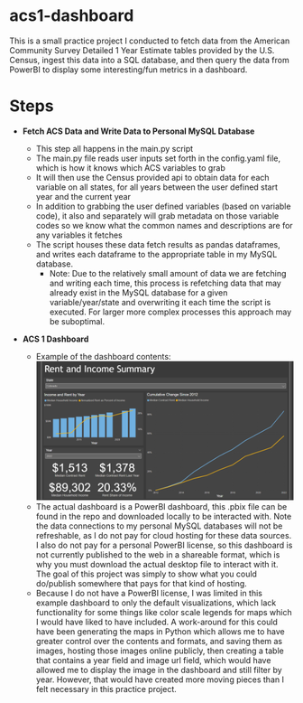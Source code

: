 
# acs1-dashboard
This is a small practice project I conducted to fetch data from the American Community Survey Detailed 1 Year Estimate tables provided by the U.S. Census, ingest this data into a SQL database, and then query the data from PowerBI to display some interesting/fun metrics in a dashboard.  

# Steps

 - **Fetch ACS Data and Write Data to Personal MySQL Database**
	 - This step all happens in the main.py script
	 - The main.py file reads user inputs set forth in the config.yaml file, which is  how it knows which ACS variables to grab
	 - It will then use the Census provided api to obtain data for each variable on all states, for all years between the user defined start year and the current year
	 - In addition to grabbing the user defined variables (based on variable code), it also and separately will grab metadata on those variable codes so we know what the common names and descriptions are for any variables it fetches
	 - The script houses these data fetch results as pandas dataframes, and writes each dataframe to the appropriate table in my MySQL database. 
		 - Note: Due to the relatively small amount of data we are fetching and writing each time, this process is refetching data that may already exist in the MySQL database for a given variable/year/state and overwriting it each time the script is executed. For larger more complex processes this approach may be suboptimal.

- **ACS 1 Dashboard**
	- Example of the dashboard contents:<br>
		 ![](assets/images/dashboard_example_screenshot.png) 
		 <br>
	- The actual dashboard is a PowerBI dashboard, this .pbix file can be found in the repo and downloaded locally to be interacted with. Note the data connections to my personal MySQL databases will not be refreshable, as I do not pay for cloud hosting for these data sources. I also do not pay for a personal PowerBI license, so this dashboard is not currently published to the web in a shareable format, which is why you must download the actual desktop file to interact with it. The goal of this project was simply to show what you could do/publish somewhere that pays for that kind of hosting. 
	- Because I do not have a PowerBI license, I was limited in this example dashboard to only the default visualizations, which lack functionality for some things like color scale legends for maps which I would have liked to have included. A work-around for this could have been generating the maps in Python which allows me to have greater control over the contents and formats, and saving them as images, hosting those images online publicly, then creating a table that contains a year field and image url field, which would have allowed me to display the image in the dashboard and still filter by year. However, that would have created more moving pieces than I felt necessary in this practice project.

